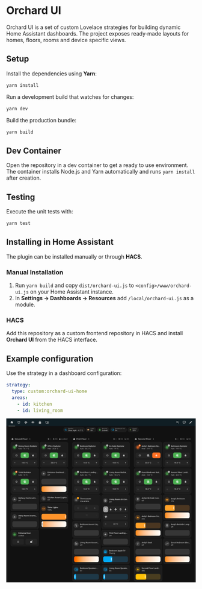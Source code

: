 # Orchard UI

Orchard UI is a set of custom Lovelace strategies for building dynamic Home
Assistant dashboards. The project exposes ready‑made layouts for homes, floors,
rooms and device specific views.

## Setup

Install the dependencies using **Yarn**:

```bash
yarn install
```

Run a development build that watches for changes:

```bash
yarn dev
```

Build the production bundle:

```bash
yarn build
```

## Dev Container

Open the repository in a dev container to get a ready to use environment.
The container installs Node.js and Yarn automatically and runs `yarn install`
after creation.

## Testing

Execute the unit tests with:

```bash
yarn test
```

## Installing in Home Assistant

The plugin can be installed manually or through **HACS**.

### Manual Installation

1. Run `yarn build` and copy `dist/orchard-ui.js` to
   `<config>/www/orchard-ui.js` on your Home Assistant instance.
2. In **Settings → Dashboards → Resources** add `/local/orchard-ui.js` as a
   module.

### HACS

Add this repository as a custom frontend repository in HACS and install
**Orchard UI** from the HACS interface.

## Example configuration

Use the strategy in a dashboard configuration:

```yaml
strategy:
  type: custom:orchard-ui-home
  areas:
    - id: kitchen
    - id: living_room
```

![Orchard UI Home Screenshot](./public/screenshot-home.png)
